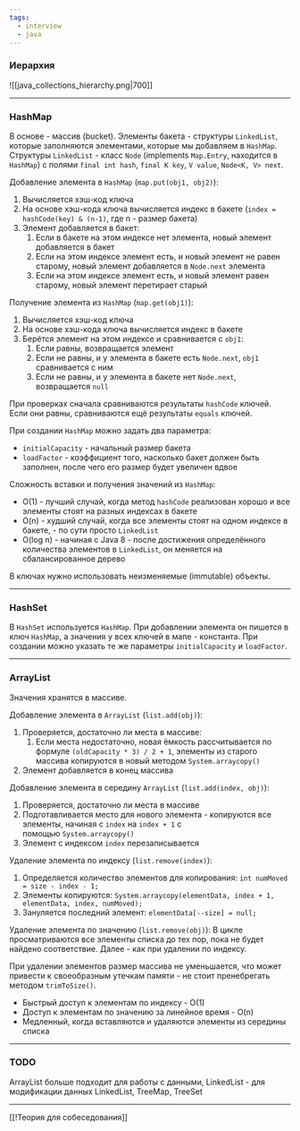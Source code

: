 ```yaml
---
tags:
  - interview
  - java
---
```

### Иерархия

![[java_collections_hierarchy.png|700]]

---

### HashMap

В основе - массив (bucket). Элементы бакета - структуры `LinkedList`, которые заполняются элементами, которые мы добавляем в `HashMap`.
Структуры `LinkedList` - класс `Node` (implements `Map.Entry`, находится в `HashMap`) с полями `final int hash`, `final K key`, `V value`, `Node<K, V> next`.

Добавление элемента в `HashMap` (`map.put(obj1, obj2)`):
1. Вычисляется хэш-код ключа
2. На основе хэш-кода ключа вычисляется индекс в бакете (`index = hashCode(key) & (n-1)`, где n - размер бакета)
3. Элемент добавляется в бакет:
	1. Если в бакете на этом индексе нет элемента, новый элемент добавляется в бакет
	2. Если на этом индексе элемент есть, и новый элемент не равен старому, новый элемент добавляется в `Node.next` элемента
	3. Если на этом индексе элемент есть, и новый элемент равен старому, новый элемент перетирает старый

Получение элемента из `HashMap` (`map.get(obj1)`):
1. Вычисляется хэш-код ключа
2. На основе хэш-кода ключа вычисляется индекс в бакете
3. Берётся элемент на этом индексе и сравнивается с `obj1`:
	1. Если равны, возвращается элемент
	2. Если не равны, и у элемента в бакете есть `Node.next`, `obj1` сравнивается с ним
	3. Если не равны, и у элемента в бакете нет `Node.next`, возвращается `null`

При проверках сначала сравниваются результаты `hashCode` ключей. Если они равны, сравниваются ещё результаты `equals` ключей.

При создании `HashMap` можно задать два параметра:
- `initialCapacity` - начальный размер бакета
- `loadFactor` - коэффициент того, насколько бакет должен быть заполнен, после чего его размер будет увеличен вдвое

Сложность вставки и получения значений из `HashMap`:
- O(1) - лучший случай, когда метод `hashCode` реализован хорошо и все элементы стоят на разных индексах в бакете
- O(n) - худший случай, когда все элементы стоят на одном индексе в бакете, - по сути просто `LinkedList`
- O(log n) - начиная с Java 8 - после достижения определённого количества элементов в `LinkedList`, он меняется на сбалансированное дерево

В ключах нужно использовать неизменяемые (immutable) объекты.

---

### HashSet

В `HashSet` используется `HashMap`.
При добавлении элемента он пишется в ключ `HashMap`, а значения у всех ключей в мапе - константа.
При создании можно указать те же параметры `initialCapacity` и `loadFactor`.

---

### ArrayList

Значения хранятся в массиве.

Добавление элемента в `ArrayList` (`list.add(obj)`):
1. Проверяется, достаточно ли места в массиве:
	1. Если места недостаточно, новая ёмкость рассчитывается по формуле `(oldCapacity * 3) / 2 + 1`, элементы из старого массива копируются в новый методом `System.arraycopy()`
2. Элемент добавляется в конец массива

Добавление элемента в середину `ArrayList` (`list.add(index, obj)`):
1. Проверяется, достаточно ли места в массиве
2. Подготавливается место для нового элемента - копируются все элементы, начиная с `index` на `index + 1` с помощью `System.arraycopy()`
3. Элемент с индексом `index` перезаписывается

Удаление элемента по индексу (`list.remove(index)`):
1. Определяется количество элементов для копирования: `int numMoved = size - index - 1;`
2. Элементы копируются: `System.arraycopy(elementData, index + 1, elementData, index, numMoved);`
3. Зануляется последний элемент: `elementData[--size] = null;`

Удаление элемента по значению (`list.remove(obj)`):
В цикле просматриваются все элементы списка до тех пор, пока не будет найдено соответствие. Далее - как при удалении по индексу.

При удалении элементов размер массива не уменьшается, что может привести к своеобразным утечкам памяти - не стоит пренебрегать методом `trimToSize()`.

- Быстрый доступ к элементам по индексу - O(1)
- Доступ к элементам по значению за линейное время - O(n)
- Медленный, когда вставляются и удаляются элементы из середины списка

---

### TODO

ArrayList больше подходит для работы с данными, LinkedList - для модификации данных
LinkedList, TreeMap, TreeSet

---

[[!Теория для собеседования]]